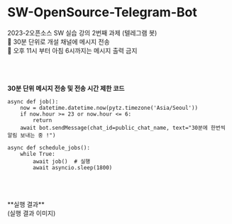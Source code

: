 # SW-OpenSource-Telegram-Bot


2023-2오픈소스 SW 실습 강의 2번째 과제 (텔레그램 봇) <br/>
📢 30분 단위로 개설 채널에 메시지 전송 <br/>
📢 오후 11시 부터 아침 6시까지는 메시지 출력 금지<br/>
<br/>
<br/>
<br/>

**30분 단위 메시지 전송  및 전송 시간 제한 코드**<br/>

```
async def job():
    now = datetime.datetime.now(pytz.timezone('Asia/Seoul'))
    if now.hour >= 23 or now.hour <= 6:
        return
    await bot.sendMessage(chat_id=public_chat_name, text="30분에 한번씩 알림 보내는 중 !")

```

```
async def schedule_jobs():
    while True:
        await job()  # 실행
        await asyncio.sleep(1800)
```
<br/>
<br/>
<br/>
**실행 결과**<br/>
(실행 결과 이미지)
